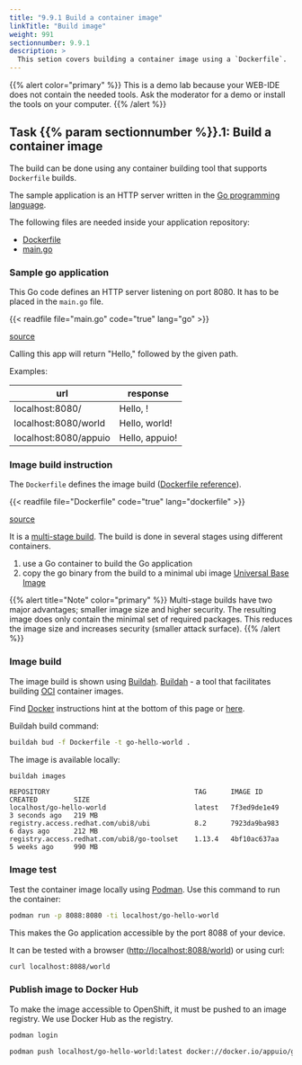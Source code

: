 ```yaml
---
title: "9.9.1 Build a container image"
linkTitle: "Build image"
weight: 991
sectionnumber: 9.9.1
description: >
  This setion covers building a container image using a `Dockerfile`.
---
```


{{% alert  color="primary" %}}
This is a demo lab because your WEB-IDE does not contain the needed tools. Ask the moderator for a demo or install the tools on your computer.
{{% /alert %}}


## Task {{% param sectionnumber %}}.1: Build a container image

The build can be done using any container building tool that supports `Dockerfile` builds.

The sample application is an HTTP server written in the [Go programming language](https://golang.org/).

The following files are needed inside your application repository:

* [Dockerfile](#image-build-instruction)
* [main.go](#sample-go-application)


### Sample go application

This Go code defines an HTTP server listening on port 8080. It has to be placed in the `main.go` file.

{{< readfile file="main.go" code="true" lang="go" >}}

[source](https://raw.githubusercontent.com/puzzle/amm-techlab/master/content/en/docs/additional/demo/main.go)

Calling this app will return "Hello," followed by the given path.

Examples:

| url | response |
| --- | --- |
| localhost:8080/ | Hello, ! |
| localhost:8080/world | Hello, world! |
| localhost:8080/appuio | Hello, appuio! |


### Image build instruction

The `Dockerfile` defines the image build ([Dockerfile reference](https://docs.docker.com/engine/reference/builder/)).

{{< readfile file="Dockerfile" code="true" lang="dockerfile" >}}

[source](https://raw.githubusercontent.com/puzzle/amm-techlab/master/content/en/docs/additional/demo/Dockerfile)

It is a [multi-stage build](https://docs.docker.com/develop/develop-images/multistage-build/). The build is done in several stages using different containers.

1. use a Go container to build the Go application
2. copy the go binary from the build to a minimal ubi image [Universal Base Image](https://developers.redhat.com/products/rhel/ubi)

{{% alert title="Note" color="primary" %}}
Multi-stage builds have two major advantages; smaller image size and higher security. The resulting image does only contain the minimal set of required packages. This reduces the image size and increases security (smaller attack surface).
{{% /alert %}}


### Image build

The image build is shown using [Buildah](https://github.com/containers/buildah). [Buildah](https://github.com/containers/buildah) - a tool that facilitates building [OCI](https://opencontainers.org/) container images.

Find [Docker](https://www.docker.com/) instructions hint at the bottom of this page or [here](docker-instructions/).

Buildah build command:

```bash
buildah bud -f Dockerfile -t go-hello-world .
```

The image is available locally:

```bash
buildah images
```

```
REPOSITORY                                    TAG      IMAGE ID       CREATED         SIZE
localhost/go-hello-world                      latest   7f3ed9de1e49   3 seconds ago   219 MB
registry.access.redhat.com/ubi8/ubi           8.2      7923da9ba983   6 days ago      212 MB
registry.access.redhat.com/ubi8/go-toolset    1.13.4   4bf10ac637aa   5 weeks ago     990 MB
```


### Image test

Test the container image locally using [Podman](https://podman.io/). Use this command to run the container:

```bash
podman run -p 8088:8080 -ti localhost/go-hello-world
```

This makes the Go application accessible by the port 8088 of your device.

It can be tested with a browser (<http://localhost:8088/world>) or using curl:

```bash
curl localhost:8088/world
```


### Publish image to Docker Hub

To make the image accessible to OpenShift, it must be pushed to an image registry. We use Docker Hub as the registry.

```bash
podman login
```

```bash
podman push localhost/go-hello-world:latest docker://docker.io/appuio/go-hello-world:latest
```
